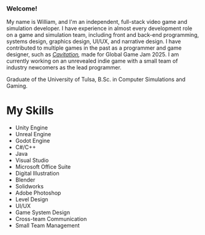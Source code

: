 ### Welcome!

My name is William, and I'm an independent, full-stack video game and simulation developer. I have experience in almost every development role on a game and simulation team, including front and back-end programming, systems design, graphics design, UI/UX, and narrative design. I have contributed to multiple games in the past as a programmer and game designer, such as [_Cavitation_](https://globalgamejam.org/games/2025/cavitation-2)_,_ made for Global Game Jam 2025. I am currently working on an unrevealed indie game with a small team of industry newcomers as the lead programmer.

Graduate of the University of Tulsa, B.Sc. in Computer Simulations and Gaming.

**My Skills**
==============
* Unity Engine
* Unreal Engine
* Godot Engine
* C#/C++
* Java
* Visual Studio
* Microsoft Office Suite
* Digital Illustration
* Blender
* Solidworks
* Adobe Photoshop
* Level Design
* UI/UX
* Game System Design
* Cross-team Communication
* Small Team Management

<!--
**KeklordNappa/KeklordNappa** is a ✨ _special_ ✨ repository because its `README.md` (this file) appears on your GitHub profile.

Here are some ideas to get you started:

- 🔭 I’m currently working on ...
- 🌱 I’m currently learning ...
- 👯 I’m looking to collaborate on ...
- 🤔 I’m looking for help with ...
- 💬 Ask me about ...
- 📫 How to reach me: ...
- 😄 Pronouns: ...
- ⚡ Fun fact: ...
-->
